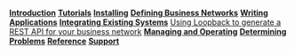 **[Introduction]({{site.baseurl}}/introduction/introduction.html)**
**[Tutorials]({{site.baseurl}}/tutorials/tutorialindex.html)**
**[Installing]({{site.baseurl}}/installing/prerequisites.html)**
**[Defining Business Networks]({{site.baseurl}}/business-network/businessnetwork.html)**
**[Writing Applications]({{site.baseurl}}/applications/genapp.html)**
**[Integrating Existing Systems]({{site.baseurl}}/integrating/integrating-index.html)**
[Using Loopback to generate a REST API for your business network]({{site.baseurl}}/integrating/rest-api-server.md)
**[Managing and Operating]({{site.baseurl}}/managing/participant-add.html)**
**[Determining Problems]({{site.baseurl}}/problems/diagnostics.html)**
**[Reference]({{site.baseurl}}/reference/MeetTheModules.html)**
**[Support]({{site.baseurl}}/support/index.html)**
